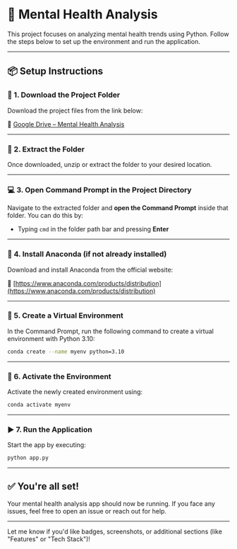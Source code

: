 
# 🧠 Mental Health Analysis

This project focuses on analyzing mental health trends using Python. Follow the steps below to set up the environment and run the application.

---

## 📦 Setup Instructions

### 🔽 1. Download the Project Folder

Download the project files from the link below:

📁 [Google Drive – Mental Health Analysis](https://drive.google.com/drive/folders/1J411HA1FBa-ggpK1kCOIhKOY22azHibq?usp=drive_link)

---

### 📂 2. Extract the Folder

Once downloaded, unzip or extract the folder to your desired location.

---

### 💻 3. Open Command Prompt in the Project Directory

Navigate to the extracted folder and **open the Command Prompt** inside that folder. You can do this by:

* Typing `cmd` in the folder path bar and pressing **Enter**

---

### 🐍 4. Install Anaconda (if not already installed)

Download and install Anaconda from the official website:

🔗 [https://www.anaconda.com/products/distribution](https://www.anaconda.com/products/distribution)

---

### 🌱 5. Create a Virtual Environment

In the Command Prompt, run the following command to create a virtual environment with Python 3.10:

```bash
conda create --name myenv python=3.10
```

---

### 🚀 6. Activate the Environment

Activate the newly created environment using:

```bash
conda activate myenv
```

---

### ▶️ 7. Run the Application

Start the app by executing:

```bash
python app.py
```

---

## ✅ You're all set!

Your mental health analysis app should now be running. If you face any issues, feel free to open an issue or reach out for help.

---

Let me know if you'd like badges, screenshots, or additional sections (like "Features" or "Tech Stack")!

